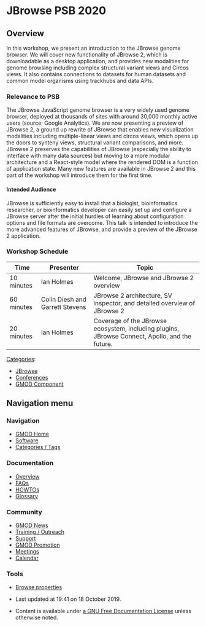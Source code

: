 



<span id="top"></span>




# <span dir="auto">JBrowse PSB 2020</span>









  

## <span id="Overview" class="mw-headline">Overview</span>

In this workshop, we present an introduction to the JBrowse genome
browser. We will cover new functionality of JBrowse 2, which is
downloadable as a desktop application, and provides new modalities for
genome browsing including complex structural variant views and Circos
views. It also contains connections to datasets for human datasets and
common model organisms using trackhubs and data APIs.

### <span id="Relevance_to_PSB" class="mw-headline">Relevance to PSB</span>

The JBrowse JavaScript genome browser is a very widely used genome
browser, deployed at thousands of sites with around 30,000 monthly
active users (source: Google Analytics). We are now presenting a preview
of JBrowse 2, a ground up rewrite of JBrowse that enables new
visualization modalities including multiple-linear views and circos
views, which opens up the doors to synteny views, structural variant
comparisons, and more. JBrowse 2 preserves the capabilities of JBrowse
(especially the ability to interface with many data sources) but moving
to a more modular architecture and a React-style model where the
rendered DOM is a function of application state. Many new features are
available in JBrowse 2 and this part of the workshop will introduce them
for the first time.

  

#### <span id="Intended_Audience" class="mw-headline">Intended Audience</span>

JBrowse is sufficiently easy to install that a biologist, bioinformatics
researcher, or bioinformatics developer can easily set up and configure
a JBrowse server after the initial hurdles of learning about
configuration options and file formats are overcome. This talk is
intended to introduce the more advanced features of JBrowse, and provide
a preview of the JBrowse 2 application.

### <span id="Workshop_Schedule" class="mw-headline">Workshop Schedule</span>

| Time | Presenter | Topic |
|----|----|----|
| 10 minutes | Ian Holmes | Welcome, JBrowse and JBrowse 2 overview |
| 60 minutes | Colin Diesh and Garrett Stevens | JBrowse 2 architecture, SV inspector, and detailed overview of JBrowse 2 |
| 20 minutes | Ian Holmes | Coverage of the JBrowse ecosystem, including plugins, JBrowse Connect, Apollo, and the future. |




[Categories](Special%3ACategories "Special%3ACategories"):

- [JBrowse](Category%3AJBrowse "Category%3AJBrowse")
- [Conferences](Category%3AConferences "Category%3AConferences")
- [GMOD Component](Category%3AGMOD_Component "Category%3AGMOD Component")







## Navigation menu









### Navigation



- <span id="n-GMOD-Home">[GMOD Home](Main_Page)</span>
- <span id="n-Software">[Software](GMOD_Components)</span>
- <span id="n-Categories-.2F-Tags">[Categories /
  Tags](Categories)</span>




### Documentation



- <span id="n-Overview">[Overview](Overview)</span>
- <span id="n-FAQs">[FAQs](Category%3AFAQ)</span>
- <span id="n-HOWTOs">[HOWTOs](Category%3AHOWTO)</span>
- <span id="n-Glossary">[Glossary](Glossary)</span>




### Community



- <span id="n-GMOD-News">[GMOD News](GMOD_News)</span>
- <span id="n-Training-.2F-Outreach">[Training /
  Outreach](Training_and_Outreach)</span>
- <span id="n-Support">[Support](Support)</span>
- <span id="n-GMOD-Promotion">[GMOD Promotion](GMOD_Promotion)</span>
- <span id="n-Meetings">[Meetings](Meetings)</span>
- <span id="n-Calendar">[Calendar](Calendar)</span>




### Tools

- <span id="t-smwbrowselink"><a href="Special%253ABrowse/JBrowse_PSB_2020" rel="smw-browse">Browse
  properties</a></span>



- <span id="footer-info-lastmod">Last updated at 19:41 on 18 October
  2019.</span>
<!-- - <span id="footer-info-viewcount">17,774 page views.</span> -->
- <span id="footer-info-copyright">Content is available under
  <a href="http://www.gnu.org/licenses/fdl-1.3.html" class="external"
  rel="nofollow">a GNU Free Documentation License</a> unless otherwise
  noted.</span>

<!-- -->



<!-- -->




